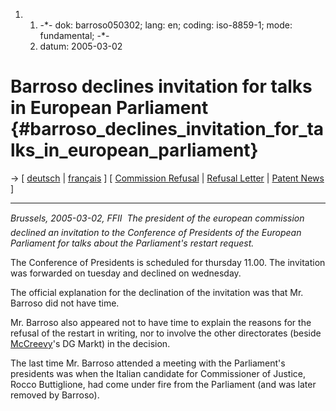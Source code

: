 1.  1.  -\*- dok: barroso050302; lang: en; coding: iso-8859-1; mode:
        fundamental; -\*-
    2.  datum: 2005-03-02

# Barroso declines invitation for talks in European Parliament {#barroso_declines_invitation_for_talks_in_european_parliament}

-\> \[ [ deutsch](Barroso050302De "wikilink") \| [
français](Barroso050302Fr "wikilink") \] \[ [ Commission
Refusal](Com050228En "wikilink") \| [Refusal
Letter](http://swpat.ffii.org/papers/barroso0502/ "wikilink") \| [
Patent News](SwpatcninoEn "wikilink") \]

------------------------------------------------------------------------

*Brussels, 2005-03-02, FFII  The president of the european commission
declined an invitation to the Conference of Presidents of the European
Parliament for talks about the Parliament\'s restart request.*

The Conference of Presidents is scheduled for thursday 11.00. The
invitation was forwarded on tuesday and declined on wednesday.

The official explanation for the declination of the invitation was that
Mr. Barroso did not have time.

Mr. Barroso also appeared not to have time to explain the reasons for
the refusal of the restart in writing, nor to involve the other
directorates (beside [McCreevy](McCreevy "wikilink")\'s DG Markt) in the
decision.

The last time Mr. Barroso attended a meeting with the Parliament\'s
presidents was when the Italian candidate for Commissioner of Justice,
Rocco Buttiglione, had come under fire from the Parliament (and was
later removed by Barroso).
